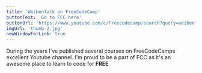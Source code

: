 ```yaml
---
title: 'Weibenfalk on FreeCodeCamp'
buttonText: 'Go to FCC here'
buttonUrl: 'https://www.youtube.com/c/Freecodecamp/search?query=weibenfalk'
imgUrl: 'thumb-2.jpg'
newWindowForLink: true
---
```


During the years I've published several courses on FreeCodeCamps excellent Youtube channel. I'm proud to be a part of FCC as it's an awesome place to learn to code for **FREE**
